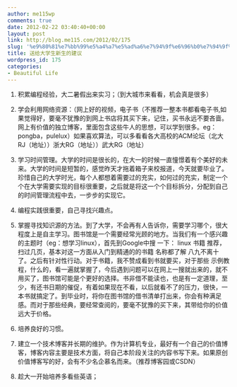 ```yaml
---
author: me115wp
comments: true
date: 2012-02-22 03:40:40+00:00
layout: post
link: http://blog.me115.com/2012/02/175
slug: '%e9%80%81%e7%bb%99%e5%a4%a7%e5%ad%a6%e7%94%9f%e6%96%b0%e7%94%9f%e7%9a%84%e5%bb%ba%e8%ae%ae'
title: 送给大学生新生的建议
wordpress_id: 175
categories:
- Beautiful Life
---
```


  
  1. 积累编程经验，大二暑假出来实习；（到大城市来看看，机会真是很多）
   
  2. 学会利用网络资源：（网上好的视频，电子书（不推荐一整本书都看电子书,如果觉得好，要毫不犹豫的到网上书店将其买下来，记住，买书永远不要吝啬。网上有价值的独立博客，里面包含这些牛人的思想，可以学到很多。eg：pongba，pulelux）如果喜欢算法，可以多看看各大高校的ACM论坛（北大RJ（地址））浙大RG（地址））武大RG（地址）
   
  3. 学习时间管理。大学的时间是很长的，在大一的时候一直憧憬着有个美好的未来。大学的时间是短暂的，感觉昨天才拖着箱子来校报道，今天就要毕业了。珍惜自己的大学时光，每个人都想着需要过的充实，如何过的充实，制定一个个在大学需要实现的目标很重要，之后就是将这一个个目标拆分，分配到自己的时间管理流程中去，一步步的实现它。
   
  4. 编程实践很重要，自己寻找兴趣点。
   
  5. 掌握寻找知识源的方法。到了大学，不会再有人告诉你，需要学习哪个，很大程度上是自主学习。图书馆是一个需要经常光顾的地方。当我们有一个感兴趣的主题时（eg：想学习linux），首先到Google中搜 一下： linux 书籍 推荐，扫过几页，基本对这一方面从入门到精通的的书籍 名称都了解 八九不离十了。之后有针对性行动。对于书籍，我不赞成看到书就要买，对于那些 示例教程，什么的，看一遍就掌握了，今后遇到问题可以在网上一搜就出来的，就不用买了，图书馆可能是个更好的选择。书非借不能读也，也是有一定道理，至少，有还书日期的催促，有着如果现在不看，以后就看不了的压力，很快，一本书就搞定了。到毕业时，将你在图书馆的借书清单打出来，你会有种满足感。而对于那些经典，要经常查阅的，要毫不犹豫的买下来，其带给你的价值远大于价格。
   
  6. 培养良好的习惯。
   
  7. 建立一个技术博客并长期的维护。作为计算机专业，最好有一个自己的价值博客，博客内容主要是技术方面，将自己本阶段关注的内容书写下来。如果原创价值博客写的好，会有不少名企慕名而来。（推荐博客园或CSDN）
   
  8. 趁大一开始培养多看些英语；
